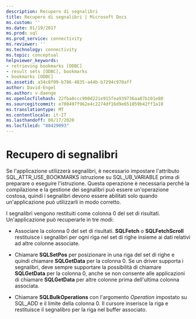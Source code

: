 ```yaml
---
description: Recupero di segnalibri
title: Recupero di segnalibri | Microsoft Docs
ms.custom: ''
ms.date: 01/19/2017
ms.prod: sql
ms.prod_service: connectivity
ms.reviewer: ''
ms.technology: connectivity
ms.topic: conceptual
helpviewer_keywords:
- retrieving bookmarks [ODBC]
- result sets [ODBC], bookmarks
- bookmarks [ODBC]
ms.assetid: a34c8f09-b786-4835-a44b-b7294c970aff
author: David-Engel
ms.author: v-daenge
ms.openlocfilehash: 22fba0ccc900d221e915fea939736aa87b101e80
ms.sourcegitcommit: e700497f962e4c2274df16d9e651059b42ff1a10
ms.translationtype: MT
ms.contentlocale: it-IT
ms.lasthandoff: 08/17/2020
ms.locfileid: "88429093"
---
```

# <a name="retrieving-bookmarks"></a>Recupero di segnalibri
Se l'applicazione utilizzerà segnalibri, è necessario impostare l'attributo SQL_ATTR_USE_BOOKMARKS istruzione su SQL_UB_VARIABLE prima di preparare o eseguire l'istruzione. Questa operazione è necessaria perché la compilazione e la gestione dei segnalibri può essere un'operazione costosa, quindi i segnalibri devono essere abilitati solo quando un'applicazione può utilizzarli in modo corretto.  
  
 I segnalibri vengono restituiti come colonna 0 del set di risultati. Un'applicazione può recuperarle in tre modi:  
  
-   Associare la colonna 0 del set di risultati. **SQLFetch** o **SQLFetchScroll** restituisce i segnalibri per ogni riga nel set di righe insieme ai dati relativi ad altre colonne associate.  
  
-   Chiamare **SQLSetPos** per posizionare in una riga del set di righe e quindi chiamare **SQLGetData** per la colonna 0. Se un driver supporta i segnalibri, deve sempre supportare la possibilità di chiamare **SQLGetData** per la colonna 0, anche se non consente alle applicazioni di chiamare **SQLGetData** per altre colonne prima dell'ultima colonna associata.  
  
-   Chiamare **SQLBulkOperations** con l'argomento *Operation* impostato su SQL_ADD e il limite della colonna 0. Il cursore inserisce la riga e restituisce il segnalibro per la riga nel buffer associato.
